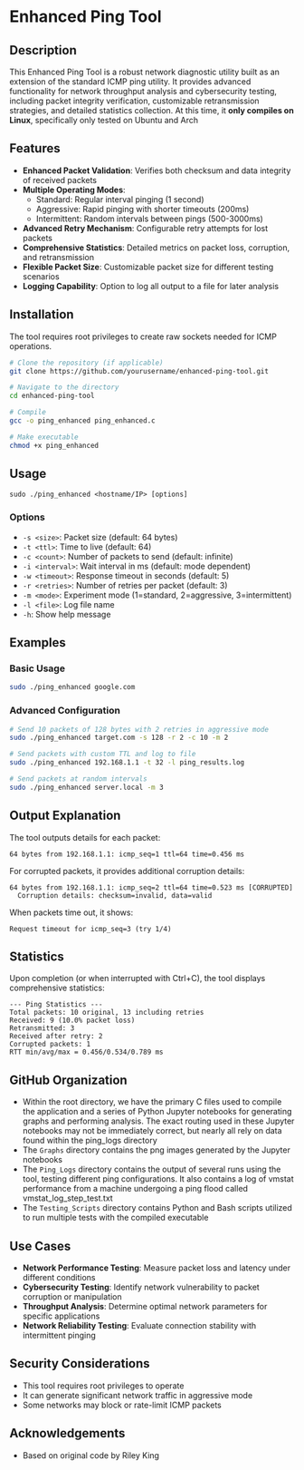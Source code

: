 # Enhanced Ping Tool

## Description
This Enhanced Ping Tool is a robust network diagnostic utility built as an extension of the standard ICMP ping utility. It provides advanced functionality for network throughput analysis and cybersecurity testing, including packet integrity verification, customizable retransmission strategies, and detailed statistics collection. At this time, it **only compiles on Linux**, specifically only tested on Ubuntu and Arch

## Features
- **Enhanced Packet Validation**: Verifies both checksum and data integrity of received packets
- **Multiple Operating Modes**:
  - Standard: Regular interval pinging (1 second)
  - Aggressive: Rapid pinging with shorter timeouts (200ms)
  - Intermittent: Random intervals between pings (500-3000ms)
- **Advanced Retry Mechanism**: Configurable retry attempts for lost packets
- **Comprehensive Statistics**: Detailed metrics on packet loss, corruption, and retransmission
- **Flexible Packet Size**: Customizable packet size for different testing scenarios
- **Logging Capability**: Option to log all output to a file for later analysis

## Installation
The tool requires root privileges to create raw sockets needed for ICMP operations.

```bash
# Clone the repository (if applicable)
git clone https://github.com/yourusername/enhanced-ping-tool.git

# Navigate to the directory
cd enhanced-ping-tool

# Compile
gcc -o ping_enhanced ping_enhanced.c

# Make executable
chmod +x ping_enhanced
```

## Usage
```
sudo ./ping_enhanced <hostname/IP> [options]
```

### Options
- `-s <size>`: Packet size (default: 64 bytes)
- `-t <ttl>`: Time to live (default: 64)
- `-c <count>`: Number of packets to send (default: infinite)
- `-i <interval>`: Wait interval in ms (default: mode dependent)
- `-w <timeout>`: Response timeout in seconds (default: 5)
- `-r <retries>`: Number of retries per packet (default: 3)
- `-m <mode>`: Experiment mode (1=standard, 2=aggressive, 3=intermittent)
- `-l <file>`: Log file name
- `-h`: Show help message

## Examples

### Basic Usage
```bash
sudo ./ping_enhanced google.com
```

### Advanced Configuration
```bash
# Send 10 packets of 128 bytes with 2 retries in aggressive mode
sudo ./ping_enhanced target.com -s 128 -r 2 -c 10 -m 2

# Send packets with custom TTL and log to file
sudo ./ping_enhanced 192.168.1.1 -t 32 -l ping_results.log

# Send packets at random intervals
sudo ./ping_enhanced server.local -m 3
```

## Output Explanation
The tool outputs details for each packet:
```
64 bytes from 192.168.1.1: icmp_seq=1 ttl=64 time=0.456 ms
```

For corrupted packets, it provides additional corruption details:
```
64 bytes from 192.168.1.1: icmp_seq=2 ttl=64 time=0.523 ms [CORRUPTED]
  Corruption details: checksum=invalid, data=valid
```

When packets time out, it shows:
```
Request timeout for icmp_seq=3 (try 1/4)
```

## Statistics
Upon completion (or when interrupted with Ctrl+C), the tool displays comprehensive statistics:
```
--- Ping Statistics ---
Total packets: 10 original, 13 including retries
Received: 9 (10.0% packet loss)
Retransmitted: 3
Received after retry: 2
Corrupted packets: 1
RTT min/avg/max = 0.456/0.534/0.789 ms
```

## GitHub Organization
- Within the root directory, we have the primary C files used to compile the application and a series of Python Jupyter notebooks for generating graphs and performing analysis. The exact routing used in these Jupyter notebooks may not be immediately correct, but nearly all rely on data found within the ping_logs directory
- The `Graphs` directory contains the png images generated by the Jupyter notebooks
- The `Ping_Logs` directory contains the output of several runs using the tool, testing different ping configurations. It also contains a log of vmstat performance from a machine undergoing a ping flood called vmstat_log_step_test.txt
- The `Testing_Scripts` directory contains Python and Bash scripts utilized to run multiple tests with the compiled executable

## Use Cases
- **Network Performance Testing**: Measure packet loss and latency under different conditions
- **Cybersecurity Testing**: Identify network vulnerability to packet corruption or manipulation
- **Throughput Analysis**: Determine optimal network parameters for specific applications
- **Network Reliability Testing**: Evaluate connection stability with intermittent pinging

## Security Considerations
- This tool requires root privileges to operate
- It can generate significant network traffic in aggressive mode
- Some networks may block or rate-limit ICMP packets

## Acknowledgements
- Based on original code by Riley King
